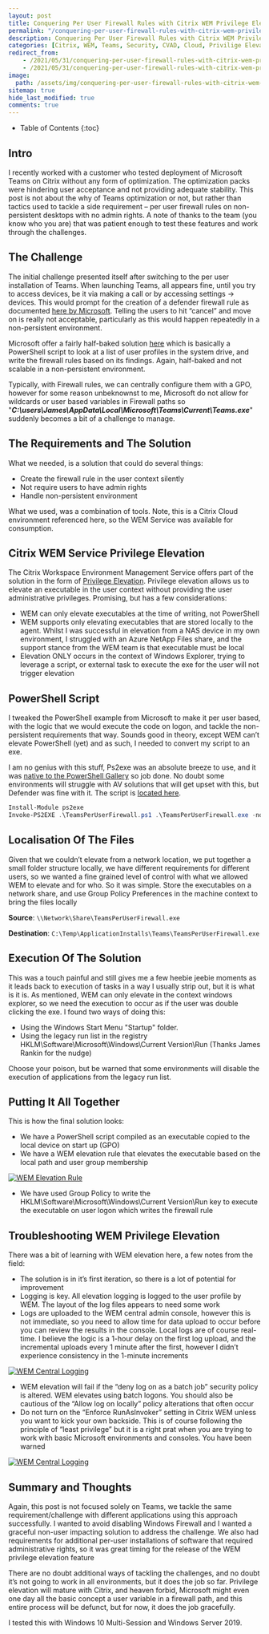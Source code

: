 ```yaml
---
layout: post
title: Conquering Per User Firewall Rules with Citrix WEM Privilege Elevation
permalink: "/conquering-per-user-firewall-rules-with-citrix-wem-privilege-elevation/"
description: Conquering Per User Firewall Rules with Citrix WEM Privilege Elevation
categories: [Citrix, WEM, Teams, Security, CVAD, Cloud, Privilige Elevation]
redirect_from: 
    - /2021/05/31/conquering-per-user-firewall-rules-with-citrix-wem-privilege-elevation
    - /2021/05/31/conquering-per-user-firewall-rules-with-citrix-wem-privilege-elevation/
image:
  path: /assets/img/conquering-per-user-firewall-rules-with-citrix-wem-privilege-elevation/post_default_image.jpg
sitemap: true
hide_last_modified: true
comments: true
---
```


<!--excerpt-->

-  Table of Contents
{:toc}

## Intro

I recently worked with a customer who tested deployment of Microsoft Teams on Citrix without any form of optimization. The optimization packs were hindering user acceptance and not providing adequate stability. This post is not about the why of Teams optimization or not, but rather than tactics used to tackle a side requirement – per user firewall rules on non-persistent desktops with no admin rights. A note of thanks to the team (you know who you are) that was patient enough to test these features and work through the challenges.

## The Challenge

The initial challenge presented itself after switching to the per user installation of Teams. When launching Teams, all appears fine, until you try to access devices, be it via making a call or by accessing settings -> devices. This would prompt for the creation of a defender firewall rule as documented [here by Microsoft](https://docs.microsoft.com/en-us/microsoftteams/get-clients#windows). Telling the users to hit “cancel” and move on is really not acceptable, particularly as this would happen repeatedly in a non-persistent environment.

Microsoft offer a fairly half-baked solution [here](https://docs.microsoft.com/en-us/microsoftteams/get-clients#sample-powershell-script---inbound-firewall-rule) which is basically a PowerShell script to look at a list of user profiles in the system drive, and write the firewall rules based on its findings. Again, half-baked and not scalable in a non-persistent environment.

Typically, with Firewall rules, we can centrally configure them with a GPO, however for some reason unbeknownst to me, Microsoft do not allow for wildcards or user based variables in Firewall paths so "***C:\users\James\AppData\Local\Microsoft\Teams\Current\Teams.exe***" suddenly becomes a bit of a challenge to manage.

## The Requirements and The Solution

What we needed, is a solution that could do several things:

-  Create the firewall rule in the user context silently
-  Not require users to have admin rights
-  Handle non-persistent environment

What we used, was a combination of tools. Note, this is a Citrix Cloud environment referenced here, so the WEM Service was available for consumption.

## Citrix WEM Service Privilege Elevation

The Citrix Workspace Environment Management Service offers part of the solution in the form of [Privilege Elevation](https://docs.citrix.com/en-us/workspace-environment-management/service/user-interface-description/security.html#privilege-elevation). Privilege elevation allows us to elevate an executable in the user context without providing the user administrative privileges. Promising, but has a few considerations:

-  WEM can only elevate executables at the time of writing, not PowerShell
-  WEM supports only elevating executables that are stored locally to the agent. Whilst I was successful in elevation from a NAS device in my own environment, I struggled with an Azure NetApp Files share, and the support stance from the WEM team is that executable must be local
-  Elevation ONLY occurs in the context of Windows Explorer, trying to leverage a script, or external task to execute the exe for the user will not trigger elevation

## PowerShell Script

I tweaked the PowerShell example from Microsoft to make it per user based, with the logic that we would execute the code on logon, and tackle the non-persistent requirements that way. Sounds good in theory, except WEM can’t elevate PowerShell (yet) and as such, I needed to convert my script to an exe.

I am no genius with this stuff, Ps2exe was an absolute breeze to use, and it was [native to the PowerShell Gallery](https://www.powershellgallery.com/packages/ps2exe/1.0.10) so job done. No doubt some environments will struggle with AV solutions that will get upset with this, but Defender was fine with it. The script is [located here](https://github.com/JamesKindon/Citrix/blob/master/TeamsPerUserFirewall.ps1).

```powershell
Install-Module ps2exe
Invoke-PS2EXE .\TeamsPerUserFirewall.ps1 .\TeamsPerUserFirewall.exe -noConsole -noOutput
```

## Localisation Of The Files

Given that we couldn’t elevate from a network location, we put together a small folder structure locally, we have different requirements for different users, so we wanted a fine grained level of control with what we allowed WEM to elevate and for who. So it was simple. Store the executables on a network share, and use Group Policy Preferences in the machine context to bring the files locally

**Source**: `\\Network\Share\TeamsPerUserFirewall.exe`

**Destination**: `C:\Temp\ApplicationInstalls\Teams\TeamsPerUserFirewall.exe`

## Execution Of The Solution

This was a touch painful and still gives me a few heebie jeebie moments as it leads back to execution of tasks in a way I usually strip out, but it is what is it is. As mentioned, WEM can only elevate in the context windows explorer, so we need the execution to occur as if the user was double clicking the exe. I found two ways of doing this:

-  Using the Windows Start Menu "Startup" folder.
-  Using the legacy run list in the registry HKLM\Software\Microsoft\Windows\Current Version\Run (Thanks James Rankin for the nudge)

Choose your poison, but be warned that some environments will disable the execution of applications from the legacy run list.

## Putting It All Together

This is how the final solution looks:

-  We have a PowerShell script compiled as an executable copied to the local device on start up (GPO)
-  We have a WEM elevation rule that elevates the executable based on the local path and user group membership

[![WEM Elevation Rule]({{site.baseurl}}/assets/img/conquering-per-user-firewall-rules-with-citrix-wem-privilege-elevation/Rule.png)]({{site.baseurl}}/assets/img/conquering-per-user-firewall-rules-with-citrix-wem-privilege-elevation/Rule.png)

-  We have used Group Policy to write the HKLM\Software\Microsoft\Windows\Current Version\Run key to execute the executable on user logon which writes the firewall rule

## Troubleshooting WEM Privilege Elevation

There was a bit of learning with WEM elevation here, a few notes from the field:

-  The solution is in it’s first iteration, so there is a lot of potential for improvement
-  Logging is key. All elevation logging is logged to the user profile by WEM. The layout of the log files appears to need some work
-  Logs are uploaded to the WEM central admin console, however this is not immediate, so you need to allow time for data upload to occur before you can review the results in the console. Local logs are of course real-time. I believe the logic is a 1-hour delay on the first log upload, and the incremental uploads every 1 minute after the first, however I didn’t experience consistency in the 1-minute increments

[![WEM Central Logging]({{site.baseurl}}/assets/img/conquering-per-user-firewall-rules-with-citrix-wem-privilege-elevation/Logs.png)]({{site.baseurl}}/assets/img/conquering-per-user-firewall-rules-with-citrix-wem-privilege-elevation/Logs.png)

-  WEM elevation will fail if the “deny log on as a batch job” security policy is altered. WEM elevates using batch logons. You should also be cautious of the “Allow log on locally” policy alterations that often occur
-  Do not turn on the “Enforce RunAsInvoker” setting in Citrix WEM unless you want to kick your own backside. This is of course following the principle of “least privilege” but it is a right prat when you are trying to work with basic Microsoft environments and consoles. You have been warned

[![WEM Central Logging]({{site.baseurl}}/assets/img/conquering-per-user-firewall-rules-with-citrix-wem-privilege-elevation/RunAsInvoker.png)]({{site.baseurl}}/assets/img/conquering-per-user-firewall-rules-with-citrix-wem-privilege-elevation/RunAsInvoker.png)

## Summary and Thoughts

Again, this post is not focused solely on Teams, we tackle the same requirement/challenge with different applications using this approach successfully. I wanted to avoid disabling Windows Firewall and I wanted a graceful non-user impacting solution to address the challenge. We also had requirements for additional per-user installations of software that required administrative rights, so it was great timing for the release of the WEM privilege elevation feature

There are no doubt additional ways of tackling the challenges, and no doubt it’s not going to work in all environments, but it does the job so far. Privilege elevation will mature with Citrix, and heaven forbid, Microsoft might even one day all the basic concept a user variable in a firewall path, and this entire process will be defunct, but for now, it does the job gracefully.

I tested this with Windows 10 Multi-Session and Windows Server 2019.
